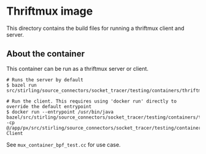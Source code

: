 # Thriftmux image

This directory contains the build files for running a thriftmux client and server.

## About the container

This container can be run as a thriftmux server or client.

```
# Runs the server by default
$ bazel run src/stirling/source_connectors/socket_tracer/testing/containers/thriftmux:server_image

# Run the client. This requires using 'docker run' directly to override the default entrypoint
$ docker run --entrypoint /usr/bin/java bazel/src/stirling/source_connectors/socket_tracer/testing/containers/thriftmux:server_image -cp @/app/px/src/stirling/source_connectors/socket_tracer/testing/containers/thriftmux/server_image.classpath Client
```

See `mux_container_bpf_test.cc` for use case.
